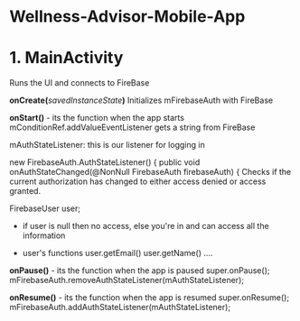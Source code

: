 # Wellness-Advisor-Mobile-App

# 1. MainActivity


Runs the UI and connects to FireBase

**onCreate(**_savedInstanceState_**)**
Initializes mFirebaseAuth with FireBase


**onStart()** - its the function when the app starts
mConditionRef.addValueEventListener
    gets a string from FireBase


mAuthStateListener: this is our listener for logging in

new FirebaseAuth.AuthStateListener() {
public void onAuthStateChanged(@NonNull FirebaseAuth firebaseAuth) {
    Checks if the current authorization has changed to either
    access denied or access granted.


FirebaseUser user;
- if user is null then no access, else you're in and can access all
the information

- user's functions
    user.getEmail()
    user.getName()
    ....

**onPause()** - its the function when the app is paused
super.onPause();
        mFirebaseAuth.removeAuthStateListener(mAuthStateListener);



**onResume()** - its the function when the app is resumed
        super.onResume();
        mFirebaseAuth.addAuthStateListener(mAuthStateListener);
